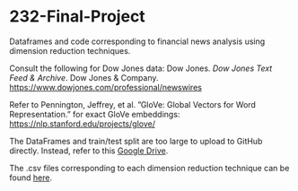 # 232-Final-Project

Dataframes and code corresponding to financial news analysis using dimension reduction techniques.

Consult the following for Dow Jones data: Dow Jones. *Dow Jones Text Feed & Archive*. Dow Jones
& Company. https://www.dowjones.com/professional/newswires

Refer to Pennington, Jeffrey, et al. ”GloVe: Global Vectors for Word Representation.” for exact GloVe embeddings: https://nlp.stanford.edu/projects/glove/

The DataFrames and train/test split are too large to upload to GitHub directly. Instead, refer to this [Google Drive](https://drive.google.com/drive/folders/1I_cx5JIqfxZrggeCOu8VvdI0vYuyF-lV?usp=drive_link). 

The .csv files corresponding to each dimension reduction technique can be found [here](https://drive.google.com/drive/folders/1zQ3NmWUuRD3NsNuKIsvRgbIx8xLeHGSR).

